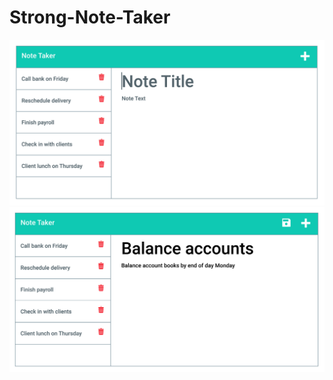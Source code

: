 # Strong-Note-Taker

![Note taker Screenshot 1](Assets/11-express-homework-demo-01.png)
![Note taker Screenshot 2](Assets/11-express-homework-demo-02.png)
